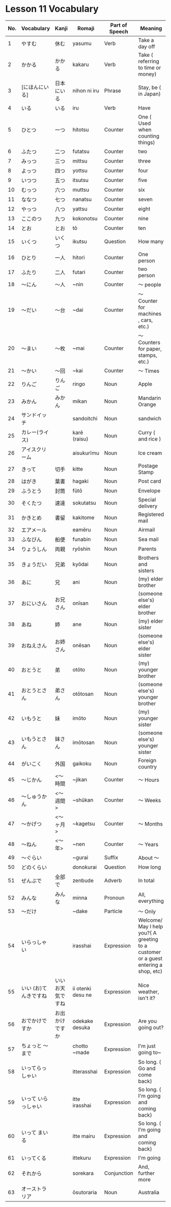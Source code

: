# Lesson 11 Vocabulary

| No. | Vocabulary            | Kanji            | Romaji            | Part of Speech | Meaning                                                                             |
| --- | --------------------- | ---------------- | ----------------- | -------------- | ----------------------------------------------------------------------------------- |
| 1   | やすむ                | 休む             | yasumu            | Verb           | Take a day off                                                                      |
| 2   | かかる                | かかる           | kakaru            | Verb           | Take ( referring to time or money)                                                  |
| 3   | [にほんにいる]        | 日本にいる       | nihon ni iru      | Phrase         | Stay, be ( in Japan)                                                                |
| 4   | いる                  | いる             | iru               | Verb           | Have                                                                                |
| 5   | ひとつ                | 一つ             | hitotsu           | Counter        | One ( Used when counting things)                                                    |
| 6   | ふたつ                | 二つ             | futatsu           | Counter        | two                                                                                 |
| 7   | みっつ                | 三つ             | mittsu            | Counter        | three                                                                               |
| 8   | よっつ                | 四つ             | yottsu            | Counter        | four                                                                                |
| 9   | いつつ                | 五つ             | itsutsu           | Counter        | five                                                                                |
| 10  | むっつ                | 六つ             | muttsu            | Counter        | six                                                                                 |
| 11  | ななつ                | 七つ             | nanatsu           | Counter        | seven                                                                               |
| 12  | やっつ                | 八つ             | yattsu            | Counter        | eight                                                                               |
| 13  | ここのつ              | 九つ             | kokonotsu         | Counter        | nine                                                                                |
| 14  | とお                  | とお             | tō                | Counter        | ten                                                                                 |
| 15  | いくつ                | いくつ           | ikutsu            | Question       | How many                                                                            |
| 16  | ひとり                | 一人             | hitori            | Counter        | One person                                                                          |
| 17  | ふたり                | 二人             | futari            | Counter        | two person                                                                          |
| 18  | ～にん                | ～人             | ~nin              | Counter        | ～ people                                                                           |
| 19  | ～だい                | ～台             | ~dai              | Counter        | ～ Counter for machines , cars, etc.)                                               |
| 20  | ～まい                | ～枚             | ~mai              | Counter        | ～ Counters for paper, stamps, etc.)                                                |
| 21  | ～かい                | ～回             | ~kai              | Counter        | ～ Times                                                                            |
| 22  | りんご                | りんご           | ringo             | Noun           | Apple                                                                               |
| 23  | みかん                | みかん           | mikan             | Noun           | Mandarin Orange                                                                     |
| 24  | サンドイッチ          |                  | sandoitchi        | Noun           | sandwich                                                                            |
| 25  | カレー(ライス)        |                  | karē (raisu)      | Noun           | Curry ( and rice )                                                                  |
| 26  | アイスクリーム        |                  | aisukurīmu        | Noun           | Ice cream                                                                           |
| 27  | きって                | 切手             | kitte             | Noun           | Postage Stamp                                                                       |
| 28  | はがき                | 葉書             | hagaki            | Noun           | Post card                                                                           |
| 29  | ふうとう              | 封筒             | fūtō              | Noun           | Envelope                                                                            |
| 30  | そくたつ              | 速達             | sokutatsu         | Noun           | Special delivery                                                                    |
| 31  | かきとめ              | 書留             | kakitome          | Noun           | Registered mail                                                                     |
| 32  | エアメール            |                  | eamēru            | Noun           | Airmail                                                                             |
| 33  | ふなびん              | 船便             | funabin           | Noun           | Sea mail                                                                            |
| 34  | りょうしん            | 両親             | ryōshin           | Noun           | Parents                                                                             |
| 35  | きょうだい            | 兄弟             | kyōdai            | Noun           | Brothers and sisters                                                                |
| 36  | あに                  | 兄               | ani               | Noun           | (my) elder brother                                                                  |
| 37  | おにいさん            | お兄さん         | onīsan            | Noun           | (someone else's) elder brother                                                      |
| 38  | あね                  | 姉               | ane               | Noun           | (my) elder sister                                                                   |
| 39  | おねえさん            | お姉さん         | onēsan            | Noun           | (someone else's) elder sister                                                       |
| 40  | おとうと              | 弟               | otōto             | Noun           | (my) younger brother                                                                |
| 41  | おとうとさん          | 弟さん           | otōtosan          | Noun           | (someone else's) younger brother                                                    |
| 42  | いもうと              | 妹               | imōto             | Noun           | (my) younger sister                                                                 |
| 43  | いもうとさん          | 妹さん           | imōtosan          | Noun           | (someone else's) younger sister                                                     |
| 44  | がいこく              | 外国             | gaikoku           | Noun           | Foreign country                                                                     |
| 45  | ～じかん              | <～時間          | ~jikan            | Counter        | ～ Hours                                                                            |
| 46  | ～しゅうかん          | <～週間>         | ~shūkan           | Counter        | ～ Weeks                                                                            |
| 47  | ～かげつ              | <～ヶ月>         | ~kagetsu          | Counter        | ～ Months                                                                           |
| 48  | ～ねん                | <～年>           | ~nen              | Counter        | ～ Years                                                                            |
| 49  | ～ぐらい              |                  | ~gurai            | Suffix         | About ～                                                                            |
| 50  | どのくらい            |                  | donokurai         | Question       | How long                                                                            |
| 51  | ぜんぶで              | 全部で           | zenbude           | Adverb         | In total                                                                            |
| 52  | みんな                | みんな           | minna             | Pronoun        | All, everything                                                                     |
| 53  | ～だけ                |                  | ~dake             | Particle       | ～ Only                                                                             |
| 54  | いらっしゃい          |                  | irasshai          | Expression     | Welcome/ May I help you?( A greeting to a customer or a guest entering a shop, etc) |
| 55  | いい (お)てんきですね | いいお天気ですね | ii otenki desu ne | Expression     | Nice weather, isn't it?                                                             |
| 56  | おでかけですか        | お出かけですか   | odekake desuka    | Expression     | Are you going out?                                                                  |
| 57  | ちょっと ～まで       |                  | chotto ~made      | Expression     | I'm just going to~                                                                  |
| 58  | いってらっしゃい      |                  | itterasshai       | Expression     | So long. ( Go and come back)                                                        |
| 59  | いって いらっしゃい   |                  | itte irasshai     | Expression     | So long. ( I'm going and coming back)                                               |
| 60  | いって まいる         |                  | itte mairu        | Expression     | So long. ( I'm going and coming back)                                               |
| 61  | いってくる            |                  | ittekuru          | Expression     | I'm going                                                                           |
| 62  | それから              |                  | sorekara          | Conjunction    | And, further more                                                                   |
| 63  | オーストラリア        |                  | ōsutoraria        | Noun           | Australia                                                                           |
